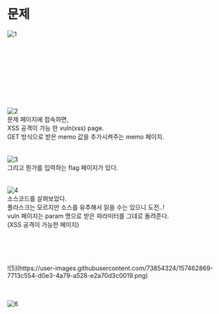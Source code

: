 문제
==
![1](https://user-images.githubusercontent.com/73854324/157462858-6942c3b9-4d90-4f04-ac6a-11eff122fb13.png)

<br><br>
==
<br><br>
![2](https://user-images.githubusercontent.com/73854324/157462862-40d12912-f159-46cc-b6e3-71ff0d49f2fe.png)<br>
문제 페이지에 접속하면,   
XSS 공격이 가능 한 vuln(xss) page.   
GET 방식으로 받은 memo 값을 추가시켜주는 memo 페이지.   
<br><br>
![3](https://user-images.githubusercontent.com/73854324/157462866-bd173135-5373-4196-82d7-2a25cb1309c6.png)<br>
그리고 뭔가를 입력하는 flag 페이지가 있다.   
<br><br>
![4](https://user-images.githubusercontent.com/73854324/157462867-e7b65509-1569-4efe-af5b-4bc71ababc31.png)<br>
소스코드를 살펴보았다.   
플라스크는 모르지만 소스를 유추해서 읽을 수는 있으니 도전..!   
vuln 페이지는 param 명으로 받은 파라미터를 그대로 돌려준다.   
(XSS 공격이 가능한 페이지)   
<br>

<br>
<br><br>
![5](https://user-images.githubusercontent.com/73854324/157462869-7713c554-d0e3-4a79-a528-e2a70d3c0019.png)<br>

<br><br>
![6](https://user-images.githubusercontent.com/73854324/157462872-10c94852-0fc3-4102-ad30-a87f60963a6e.png)<br>

<br><br>
